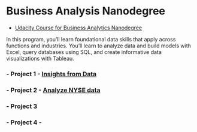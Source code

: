 


# Business Analysis Nanodegree



- [Udacity Course for Business Analytics Nanodegree](https://www.udacity.com/course/business-analytics-nanodegree--nd098)





In this program, you’ll learn foundational data skills that apply across functions and industries. You’ll learn to analyze data and build models with Excel, query databases using SQL, and create informative data visualizations with Tableau.




###  - Project 1 - [Insights from Data]()


###  - Project 2 -  [ Analyze NYSE data](https://github.com/nancyalaswad90/Analyze-NYSE-Data)

###  - Project 3  

###  - Project 4 - 
